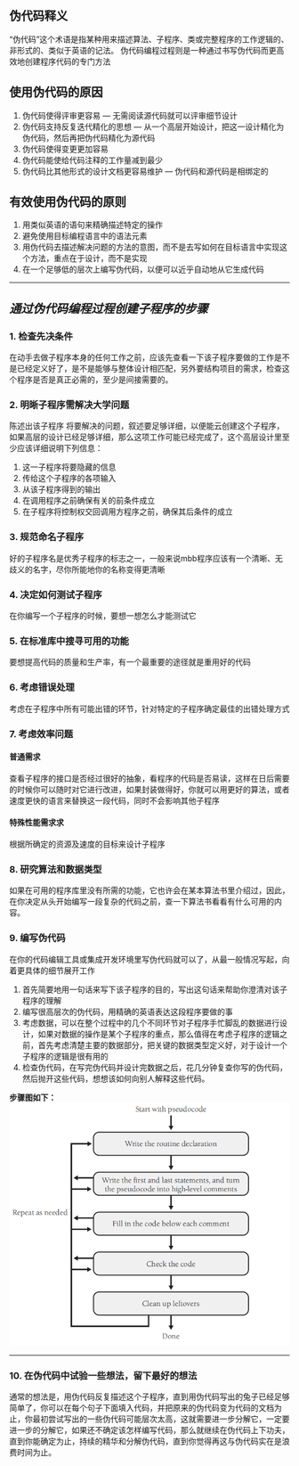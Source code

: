 ## 伪代码释义

“伪代码”这个术语是指某种用来描述算法、子程序、类或完整程序的工作逻辑的、非形式的、类似于英语的记法。
伪代码编程过程则是一种通过书写伪代码而更高效地创建程序代码的专门方法

## 使用伪代码的原因
1. 伪代码使得评审更容易 — 无需阅读源代码就可以评审细节设计
2. 伪代码支持反复迭代精化的思想 — 从一个高层开始设计，把这一设计精化为伪代码，然后再把伪代码精化为源代码
3. 伪代码使得变更更加容易
4. 伪代码能使给代码注释的工作量减到最少
5. 伪代码比其他形式的设计文档更容易维护 — 伪代码和源代码是相绑定的

## 有效使用伪代码的原则

1. 用类似英语的语句来精确描述特定的操作
2. 避免使用目标编程语言中的语法元素
3. 用伪代码去描述解决问题的方法的意图，而不是去写如何在目标语言中实现这个方法，重点在于设计，而不是实现
4. 在一个足够低的层次上编写伪代码，以便可以近乎自动地从它生成代码
   


---

## *通过伪代码编程过程创建子程序的步骤*

### 1. 检查先决条件
在动手去做子程序本身的任何工作之前，应该先查看一下该子程序要做的工作是不是已经定义好了，是不是能够与整体设计相匹配，另外要结构项目的需求，检查这个程序是否是真正必需的，至少是间接需要的。

### 2. 明晰子程序需解决大学问题
陈述出该子程序 将要解决的问题，叙述要足够详细，以便能云创建这个子程序，如果高层的设计已经足够详细，那么这项工作可能已经完成了，这个高层设计里至少应该详细说明下列信息：

1. 这一子程序将要隐藏的信息
2. 传给这个子程序的各项输入
3. 从该子程序得到的输出
4. 在调用程序之前确保有关的前条件成立
5. 在子程序将控制权交回调用方程序之前，确保其后条件的成立


### 3. 规范命名子程序
好的子程序名是优秀子程序的标志之一，一般来说mbb程序应该有一个清晰、无歧义的名字，尽你所能地你的名称变得更清晰

### 4. 决定如何测试子程序
在你编写一个子程序的时候，要想一想怎么才能测试它

### 5. 在标准库中搜寻可用的功能
要想提高代码的质量和生产率，有一个最重要的途径就是重用好的代码

### 6. 考虑错误处理
考虑在子程序中所有可能出错的环节，针对特定的子程序确定最佳的出错处理方式

### 7. 考虑效率问题
#### 普通需求
查看子程序的接口是否经过很好的抽象，看程序的代码是否易读，这样在日后需要的时候你可以随时对它进行改进，如果封装做得好，你就可以用更好的算法，或者速度更快的语言来替换这一段代码，同时不会影响其他子程序

#### 特殊性能需求求
根据所确定的资源及速度的目标来设计子程序

### 8. 研究算法和数据类型
如果在可用的程序库里没有所需的功能，它也许会在某本算法书里介绍过，因此，在你决定从头开始编写一段复杂的代码之前，查一下算法书看看有什么可用的内容。

### 9. 编写伪代码
在你的代码编辑工具或集成开发环境里写伪代码就可以了，从最一般情况写起，向着更具体的细节展开工作

1. 首先简要地用一句话来写下该子程序的目的，写出这句话来帮助你澄清对该子程序的理解
2. 编写很高层次的伪代码，用精确的英语表达这段程序要做的事
3. 考虑数据，可以在整个过程中的几个不同环节对子程序手忙脚乱的数据进行设计，如果对数据的操作是某个子程序的重点，那么值得在考虑子程序的逻辑之前，首先考虑清楚主要的数据部分，把关键的数据类型定义好，对于设计一个子程序的逻辑是很有用的
4. 检查伪代码，在写完伪代码并设计完数据之后，花几分钟复查你写的伪代码，然后抛开这些代码，想想该如何向别人解释这些代码。

**步骤图如下：**
![这是图片](/ppp.png)


---



### 10. 在伪代码中试验一些想法，留下最好的想法
通常的想法是，用伪代码反复描述这个子程序，直到用伪代码写出的兔子已经足够简单了，你可以在每个句子下面填入代码，并把原来的伪代码变为代码的文档为止，你最初尝试写出的一些伪代码可能层次太高，这就需要进一步分解它，一定要进一步的分解它，如果还不确定该怎样编写代码，那么就继续在伪代码上下功夫，直到你能确定为止，持续的精华和分解伪代码，直到你觉得再这与伪代码实在是浪费时间为止。
